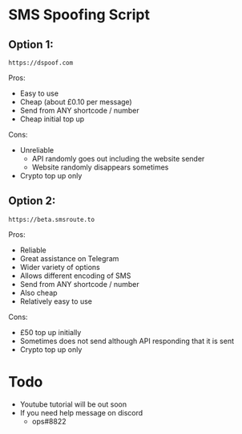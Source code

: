 # SMS Spoofing Script
## Option 1:
    https://dspoof.com
Pros:
- Easy to use
- Cheap (about £0.10 per message)
- Send from ANY shortcode / number
- Cheap initial top up

Cons:
- Unreliable
    - API randomly goes out including the website sender 
    - Website randomly disappears sometimes
- Crypto top up only

## Option 2:
    https://beta.smsroute.to

Pros:
- Reliable
- Great assistance on Telegram
- Wider variety of options
- Allows different encoding of SMS
- Send from ANY shortcode / number
- Also cheap
- Relatively easy to use

Cons:
- £50 top up initially
- Sometimes does not send although API responding that it is sent
- Crypto top up only

# Todo
- Youtube tutorial will be out soon
- If you need help message on discord 
    - ops#8822 
